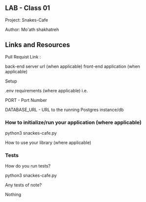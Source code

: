 ## LAB - Class 01

Project: Snakes-Cafe

Author: Mo'ath shakhatreh

## Links and Resources

Pull Requist Link : 


back-end server url (when applicable)
front-end application (when applicable)

Setup

.env requirements (where applicable) i.e.

PORT - Port Number

DATABASE_URL - URL to the running Postgres instance/db

### How to initialize/run your application (where applicable)

python3 snackes-cafe.py

How to use your library (where applicable)

### Tests
How do you run tests?

python3 snackes-cafe.py

Any tests of note?

Nothing